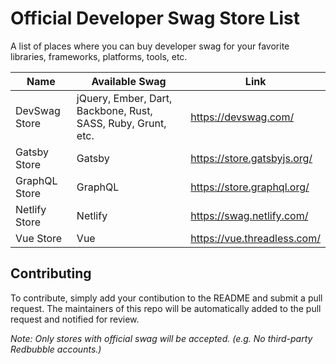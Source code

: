 # Official Developer Swag Store List
A list of places where you can buy developer swag for your favorite libraries, frameworks, platforms, tools, etc.


| Name                    | Available Swag                                                     | Link                                      |
|-------------------------|--------------------------------------------------------------------|-------------------------------------------|
| DevSwag Store           | jQuery, Ember, Dart, Backbone, Rust, SASS, Ruby, Grunt, etc.       | https://devswag.com/                      |
| Gatsby Store            | Gatsby                                                             | https://store.gatsbyjs.org/               |
| GraphQL Store           | GraphQL                                                            | https://store.graphql.org/                |
| Netlify Store           | Netlify        	                                                   | https://swag.netlify.com/                 |
| Vue Store               | Vue                                                                | https://vue.threadless.com/               |


## Contributing
To contribute, simply add your contibution to the README and submit a pull request. The maintainers of this repo will be automatically added to the pull request and notified for review.  

*Note: Only stores with official swag will be accepted. (e.g. No third-party Redbubble accounts.)*
